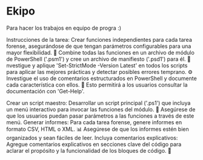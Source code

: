 # Ekipo
Para  hacer los trabajos en equipo de progra :)

Instrucciones de la tarea: 
Crear funciones independientes para cada tarea forense, asegurándose de que tengan parámetros configurables para una mayor flexibilidad. 🔧
Combine todas las funciones en un archivo de módulo de PowerShell ('.psm1') y cree un archivo de manifiesto ('.psd1') para él. 📁
nvestigue y aplique 'Set-StrictMode -Version Latest' en todos los scripts para aplicar las mejores prácticas y detectar posibles errores temprano. ⚙️
Investigue el uso de comentarios estructurados en PowerShell y documente cada característica con ellos. 📝
Esto permitirá a los usuarios consultar la documentación con 'Get-Help'.

Crear un script maestro:
Desarrollar un script principal ('.ps1') que incluya un menú interactivo para invocar las funciones del módulo. 📜
Asegúrese de que los usuarios puedan pasar parámetros a las funciones a través de este menú.
Generar informes:
Para cada tarea forense, genere informes en formato CSV, HTML o XML. 📊
Asegúrese de que los informes estén bien organizados y sean fáciles de leer.
Incluya comentarios explicativos:
Agregue comentarios explicativos en secciones clave del código para aclarar el propósito y la funcionalidad de los bloques de código. 💬

